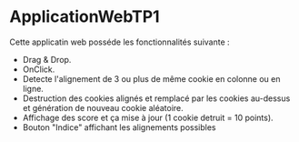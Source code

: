 # ApplicationWebTP1

Cette applicatin web posséde les fonctionnalités suivante :
* Drag & Drop.
* OnClick.
* Detecte l'alignement de 3 ou plus de même cookie en colonne ou en ligne.
* Destruction des cookies alignés et remplacé par les cookies au-dessus et génération de nouveau cookie aléatoire.
* Affichage des score et ça mise à jour (1 cookie detruit = 10 points).
* Bouton "Indice" affichant les alignements possibles
